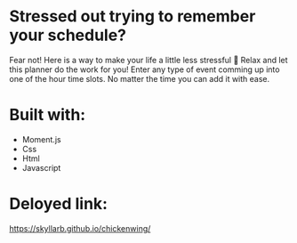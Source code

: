 # Stressed out trying to remember your schedule?
Fear not! Here is a way to make your life a little less stressful 🙂
Relax and let this planner do the work for you! Enter any type of event comming up into one of the hour time slots. No matter the time you can add it with ease. 

# Built with:
* Moment.js
* Css
* Html
* Javascript

# Deloyed link:
https://skyllarb.github.io/chickenwing/


